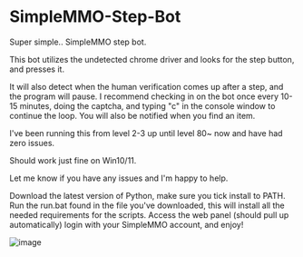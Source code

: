 # SimpleMMO-Step-Bot
Super simple.. SimpleMMO step bot.

This bot utilizes the undetected chrome driver and looks for the step button, and presses it.

It will also detect when the human verification comes up after a step, and the program will pause. I recommend checking in on the bot once every 10-15 minutes, doing the captcha, and typing "c" in the console window to continue the loop. You will also be notified when you find an item.

I've been running this from level 2-3 up until level 80~ now and have had zero issues.

Should work just fine on Win10/11.

Let me know if you have any issues and I'm happy to help.

Download the latest version of Python, make sure you tick install to PATH.
Run the run.bat found in the file you've downloaded, this will install all the needed requirements for the scripts.
Access the web panel (should pull up automatically)
login with your SimpleMMO account, and enjoy!

![image](https://user-images.githubusercontent.com/122138207/222930713-a34b6895-8e22-4b3e-adaa-eb456791bd4a.png)
